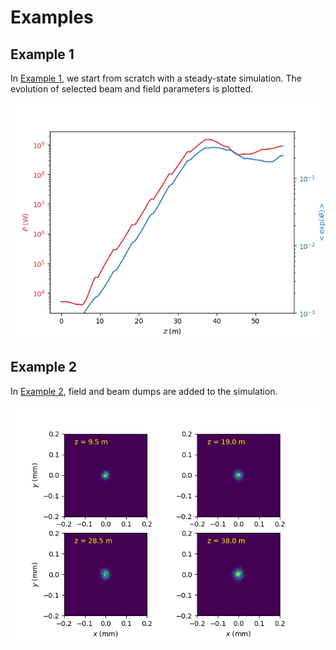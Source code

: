 # Examples
## Example 1
In [Example 1](Example1-SteadyState/), we start from scratch with a steady-state simulation. The evolution of selected beam and field parameters is plotted. 

![Example 1, Fig 3](Example1-SteadyState/Plots/Figure_3.png)

## Example 2
In [Example 2](Example2-Dumps/), field and beam dumps are added to the simulation.

![Example 2, Fig 1](Example2-Dumps/Plots/Figure_1.png)

